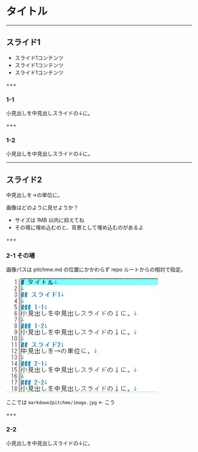 # タイトル

---

## スライド1
- スライド1コンテンツ
- スライド1コンテンツ
- スライド1コンテンツ

+++

### 1-1
小見出しを中見出しスライドの↓に。

+++

### 1-2
小見出しを中見出しスライドの↓に。

---

## スライド2
中見出しを→の単位に。

画像はどのように見せようか？

- サイズは 1MB 以内に抑えてね
- その場に埋め込むのと、背景として埋め込むのがあるよ

+++

### 2-1 その場
画像パスは pitchme.md の位置にかかわらず repo ルートからの相対で指定。

![image.jpg](markdown2pitchme/image.jpg)

ここでは `markdown2pitchme/image.jpg` ← こう

+++

### 2-2
小見出しを中見出しスライドの↓に。
